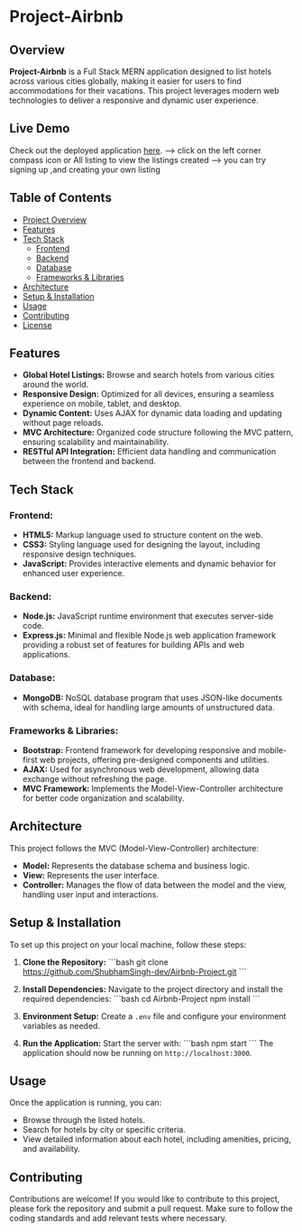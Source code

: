 
# **Project-Airbnb**

## Overview
**Project-Airbnb** is a Full Stack MERN application designed to list hotels across various cities globally, making it easier for users to find accommodations for their vacations. This project leverages modern web technologies to deliver a responsive and dynamic user experience.

## Live Demo
Check out the deployed application [here](https://airbnb-project-o68r.onrender.com).
--> click on the left corner compass icon or All listing to view the listings created 
--> you can try signing up ,and creating your own listing 

## **Table of Contents**
- [Project Overview](#overview)
- [Features](#features)
- [Tech Stack](#tech-stack)
  - [Frontend](#frontend)
  - [Backend](#backend)
  - [Database](#database)
  - [Frameworks & Libraries](#frameworks--libraries)
- [Architecture](#architecture)
- [Setup & Installation](#setup--installation)
- [Usage](#usage)
- [Contributing](#contributing)
- [License](#license)

## **Features**
- **Global Hotel Listings:** Browse and search hotels from various cities around the world.
- **Responsive Design:** Optimized for all devices, ensuring a seamless experience on mobile, tablet, and desktop.
- **Dynamic Content:** Uses AJAX for dynamic data loading and updating without page reloads.
- **MVC Architecture:** Organized code structure following the MVC pattern, ensuring scalability and maintainability.
- **RESTful API Integration:** Efficient data handling and communication between the frontend and backend.

## **Tech Stack**

### **Frontend:**
- **HTML5:** Markup language used to structure content on the web.
- **CSS3:** Styling language used for designing the layout, including responsive design techniques.
- **JavaScript:** Provides interactive elements and dynamic behavior for enhanced user experience.

### **Backend:**
- **Node.js:** JavaScript runtime environment that executes server-side code.
- **Express.js:** Minimal and flexible Node.js web application framework providing a robust set of features for building APIs and web applications.

### **Database:**
- **MongoDB:** NoSQL database program that uses JSON-like documents with schema, ideal for handling large amounts of unstructured data.

### **Frameworks & Libraries:**
- **Bootstrap:** Frontend framework for developing responsive and mobile-first web projects, offering pre-designed components and utilities.
- **AJAX:** Used for asynchronous web development, allowing data exchange without refreshing the page.
- **MVC Framework:** Implements the Model-View-Controller architecture for better code organization and scalability.

## **Architecture**
This project follows the MVC (Model-View-Controller) architecture:
- **Model:** Represents the database schema and business logic.
- **View:** Represents the user interface.
- **Controller:** Manages the flow of data between the model and the view, handling user input and interactions.

## **Setup & Installation**
To set up this project on your local machine, follow these steps:

1. **Clone the Repository:**
   \`\`\`bash
   git clone https://github.com/ShubhamSingh-dev/Airbnb-Project.git
   \`\`\`

2. **Install Dependencies:**
   Navigate to the project directory and install the required dependencies:
   \`\`\`bash
   cd Airbnb-Project
   npm install
   \`\`\`

3. **Environment Setup:**
   Create a `.env` file and configure your environment variables as needed.

4. **Run the Application:**
   Start the server with:
   \`\`\`bash
   npm start
   \`\`\`
   The application should now be running on `http://localhost:3000`.

## **Usage**
Once the application is running, you can:
- Browse through the listed hotels.
- Search for hotels by city or specific criteria.
- View detailed information about each hotel, including amenities, pricing, and availability.

## **Contributing**
Contributions are welcome! If you would like to contribute to this project, please fork the repository and submit a pull request. Make sure to follow the coding standards and add relevant tests where necessary.

